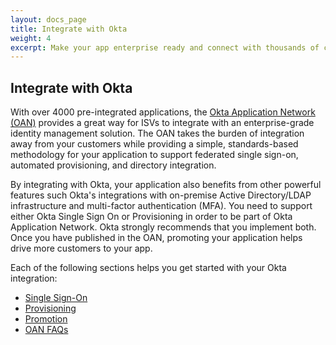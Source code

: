 ```yaml
---
layout: docs_page
title: Integrate with Okta
weight: 4
excerpt: Make your app enterprise ready and connect with thousands of customers with the Okta Application Network.
---
```


## Integrate with Okta

With over 4000 pre-integrated applications, the [Okta Application Network (OAN)](https://www.okta.com/resources/find-your-apps/) provides a great way for ISVs to integrate with an enterprise-grade identity management solution.
The OAN takes the burden of integration away from your customers while providing a simple, standards-based methodology for your application to support federated single sign-on, automated provisioning, and directory integration.

By integrating with Okta, your application also benefits from other powerful features such Okta's integrations with on-premise Active Directory/LDAP infrastructure and multi-factor authentication (MFA).
You need to support either Okta Single Sign On or Provisioning in order to be part of Okta Application Network.
Okta strongly recommends that you implement both. Once you have published in the OAN, promoting your application helps drive more customers to your app.

Each of the following sections helps you get started with your Okta integration:

* [Single Sign-On](/use_cases/integrate_with_okta/sso-with-saml.html)
* [Provisioning](/use_cases/integrate_with_okta/provisioning.html)
* [Promotion](/use_cases/integrate_with_okta/promotion.html)
* [OAN FAQs](/use_cases/integrate_with_okta/oan-faqs.html)